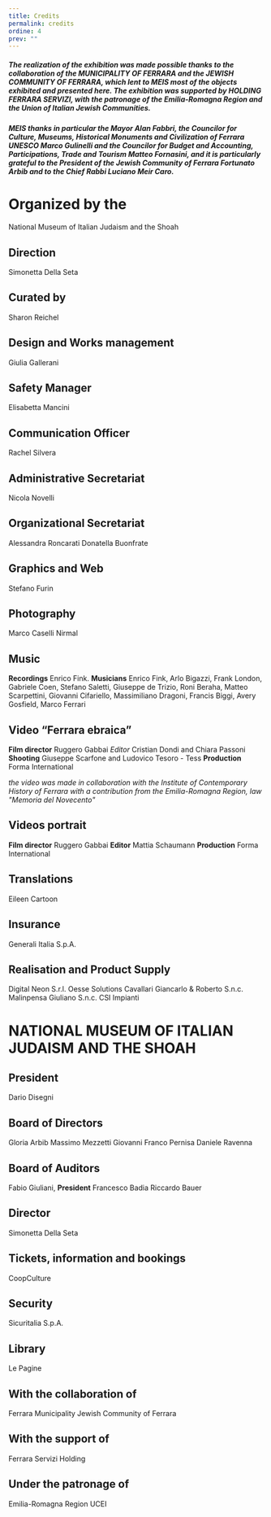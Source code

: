 ```yaml
---
title: Credits
permalink: credits
ordine: 4
prev: ""
---
```

##### The realization of the exhibition was made possible thanks to the collaboration of the MUNICIPALITY OF FERRARA and the JEWISH COMMUNITY OF FERRARA, which lent to MEIS most of the objects exhibited and presented here. The exhibition was supported by HOLDING FERRARA SERVIZI, with the patronage of the Emilia-Romagna Region and the Union of Italian Jewish Communities.

##### MEIS thanks in particular the Mayor Alan Fabbri, the Councilor for Culture, Museums, Historical Monuments and Civilization of Ferrara UNESCO Marco Gulinelli and the Councilor for Budget and Accounting, Participations, Trade and Tourism Matteo Fornasini, and it is particularly grateful to the President of the Jewish Community of Ferrara Fortunato Arbib and to the Chief Rabbi Luciano Meir Caro.

# Organized by the
National Museum of Italian Judaism and the Shoah
## Direction
Simonetta Della Seta
## Curated by
Sharon Reichel
## Design and Works management
Giulia Gallerani
## Safety Manager
Elisabetta Mancini
## Communication Officer
Rachel Silvera
## Administrative Secretariat
Nicola Novelli
## Organizational Secretariat
Alessandra Roncarati
Donatella Buonfrate
## Graphics and Web
Stefano Furin
## Photography
Marco Caselli Nirmal
## Music
**Recordings** Enrico Fink. 
**Musicians** Enrico Fink, Arlo Bigazzi, Frank London, Gabriele Coen, Stefano Saletti, Giuseppe de Trizio, Roni Beraha, Matteo Scarpettini, Giovanni Cifariello, Massimiliano Dragoni, Francis Biggi, Avery Gosfield, Marco Ferrari

## Video “Ferrara ebraica”
**Film director** Ruggero Gabbai
*Editor* Cristian Dondi and Chiara Passoni
**Shooting** Giuseppe Scarfone and Ludovico Tesoro - Tess
**Production** Forma International

*the video was made in collaboration with the Institute of Contemporary History of Ferrara with a contribution from the Emilia-Romagna Region, law "Memoria del Novecento"*

## Videos portrait
**Film director** Ruggero Gabbai
**Editor** Mattia Schaumann
**Production** Forma International
## Translations
Eileen Cartoon

## Insurance
Generali Italia S.p.A.
## Realisation and Product Supply
Digital Neon S.r.l.
Oesse Solutions
Cavallari Giancarlo & Roberto S.n.c.
Malinpensa Giuliano S.n.c.
CSI Impianti

# NATIONAL MUSEUM OF ITALIAN JUDAISM AND THE SHOAH

## President
Dario Disegni
## Board of Directors
Gloria Arbib
Massimo Mezzetti
Giovanni Franco Pernisa
Daniele Ravenna
## Board of Auditors
Fabio Giuliani, **President**
Francesco Badia
Riccardo Bauer
## Director
Simonetta Della Seta

## Tickets, information and bookings
CoopCulture
## Security
Sicuritalia S.p.A.
## Library
Le Pagine

## With the collaboration of

Ferrara Municipality
Jewish Community of Ferrara
## With the support of
Ferrara Servizi Holding
## Under the patronage of
Emilia-Romagna Region
UCEI